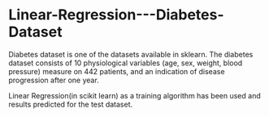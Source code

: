 # Linear-Regression---Diabetes-Dataset

Diabetes dataset is one of the datasets available in sklearn. The diabetes dataset consists of 10 physiological variables (age, sex, weight, blood pressure) measure on 442 patients, and an indication of disease progression after one year.

Linear Regression(in scikit learn) as a training algorithm has been used and results predicted for the test dataset.
